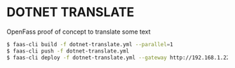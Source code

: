 # DOTNET TRANSLATE

OpenFass proof of concept to translate some text

```bash
$ faas-cli build -f dotnet-translate.yml --parallel=1
$ faas-cli push -f dotnet-translate.yml
$ faas-cli deploy -f dotnet-translate.yml --gateway http://192.168.1.220:31112
```
